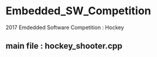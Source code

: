 # Embedded_SW_Competition
2017 Emdedded Software Competition : Hockey
## main file : hockey_shooter.cpp
